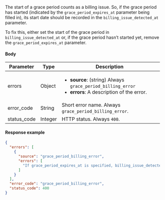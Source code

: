 <!--- GracePeriodBilling --->

The start of a grace period counts as a billing issue. So, if the grace period has started (indicated by the `grace_period_expires_at` parameter being filled in), its start date should be recorded in the `billing_issue_detected_at` parameter.

To fix this, either set the start of the grace period in `billing_issue_detected_at` or, if the grace period hasn’t started yet, remove the `grace_period_expires_at` parameter.

#### Body

| Parameter   | Type    | Description                                                  |
| ----------- | ------- | ------------------------------------------------------------ |
| errors      | Object  | <ul><li> **source**: (string) Always `grace_period_billing_error`</li><li> **errors**: A description of the error.</li></ul> |
| error_code  | String  | Short error name. Always `grace_period_billing_error`.       |
| status_code | Integer | HTTP status. Always `400`.                                   |

#### Response example

```json
{
  "errors": [
    {
      "source": "grace_period_billing_error",
      "errors": [
        "If grace_period_expires_at is specified, billing_issue_detected_at must also be specified."
      ]
    }
  ],
  "error_code": "grace_period_billing_error",
  "status_code": 400
}
```

 